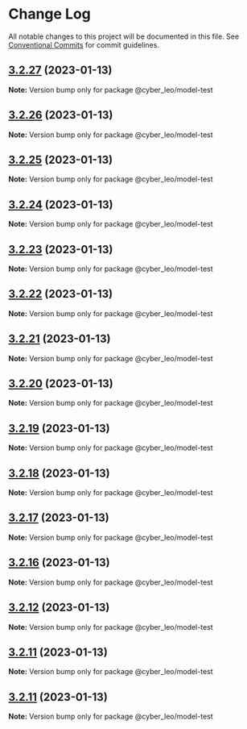 # Change Log

All notable changes to this project will be documented in this file.
See [Conventional Commits](https://conventionalcommits.org) for commit guidelines.

## [3.2.27](https://github.com/leonunes-cyber/lerna-model/compare/@cyber_leo/model-test@3.2.26...@cyber_leo/model-test@3.2.27) (2023-01-13)

**Note:** Version bump only for package @cyber_leo/model-test





## [3.2.26](https://github.com/leonunes-cyber/lerna-model/compare/@cyber_leo/model-test@3.2.25...@cyber_leo/model-test@3.2.26) (2023-01-13)

**Note:** Version bump only for package @cyber_leo/model-test





## [3.2.25](https://github.com/leonunes-cyber/lerna-model/compare/@cyber_leo/model-test@3.2.24...@cyber_leo/model-test@3.2.25) (2023-01-13)

**Note:** Version bump only for package @cyber_leo/model-test





## [3.2.24](https://github.com/leonunes-cyber/lerna-model/compare/@cyber_leo/model-test@3.2.23...@cyber_leo/model-test@3.2.24) (2023-01-13)

**Note:** Version bump only for package @cyber_leo/model-test





## [3.2.23](https://github.com/leonunes-cyber/lerna-model/compare/@cyber_leo/model-test@3.2.22...@cyber_leo/model-test@3.2.23) (2023-01-13)

**Note:** Version bump only for package @cyber_leo/model-test





## [3.2.22](https://github.com/leonunes-cyber/lerna-model/compare/@cyber_leo/model-test@3.2.21...@cyber_leo/model-test@3.2.22) (2023-01-13)

**Note:** Version bump only for package @cyber_leo/model-test





## [3.2.21](https://github.com/leonunes-cyber/lerna-model/compare/@cyber_leo/model-test@3.2.20...@cyber_leo/model-test@3.2.21) (2023-01-13)

**Note:** Version bump only for package @cyber_leo/model-test





## [3.2.20](https://github.com/leonunes-cyber/lerna-model/compare/@cyber_leo/model-test@3.2.19...@cyber_leo/model-test@3.2.20) (2023-01-13)

**Note:** Version bump only for package @cyber_leo/model-test





## [3.2.19](https://github.com/leonunes-cyber/lerna-model/compare/@cyber_leo/model-test@3.2.18...@cyber_leo/model-test@3.2.19) (2023-01-13)

**Note:** Version bump only for package @cyber_leo/model-test





## [3.2.18](https://github.com/leonunes-cyber/lerna-model/compare/@cyber_leo/model-test@3.2.17...@cyber_leo/model-test@3.2.18) (2023-01-13)

**Note:** Version bump only for package @cyber_leo/model-test





## [3.2.17](https://github.com/leonunes-cyber/lerna-model/compare/@cyber_leo/model-test@3.2.16...@cyber_leo/model-test@3.2.17) (2023-01-13)

**Note:** Version bump only for package @cyber_leo/model-test





## [3.2.16](https://github.com/leonunes-cyber/lerna-model/compare/@cyber_leo/model-test@3.2.10...@cyber_leo/model-test@3.2.16) (2023-01-13)

**Note:** Version bump only for package @cyber_leo/model-test





## [3.2.12](https://github.com/leonunes-cyber/lerna-model/compare/@cyber_leo/model-test@3.2.10...@cyber_leo/model-test@3.2.12) (2023-01-13)

**Note:** Version bump only for package @cyber_leo/model-test





## [3.2.11](https://github.com/leonunes-cyber/lerna-model/compare/@cyber_leo/model-test@3.2.10...@cyber_leo/model-test@3.2.11) (2023-01-13)

**Note:** Version bump only for package @cyber_leo/model-test





## [3.2.11](https://github.com/leonunes-cyber/lerna-model/compare/@cyber_leo/model-test@3.2.10...@cyber_leo/model-test@3.2.11) (2023-01-13)

**Note:** Version bump only for package @cyber_leo/model-test
